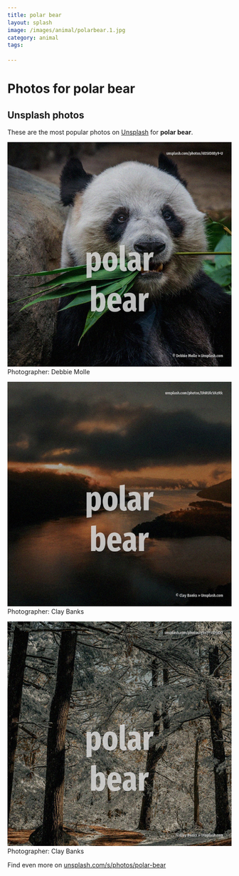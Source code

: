 ```yaml
---
title: polar bear
layout: splash
image: /images/animal/polarbear.1.jpg
category: animal
tags:

---
```

# Photos for polar bear
 
## Unsplash photos
These are the most popular photos on [Unsplash](https://unsplash.com) for **polar bear**.
 
![polar bear](/images/animal/polarbear.1.jpg)
Photographer:  Debbie Molle
 
![polar bear](/images/animal/polarbear.2.jpg)
Photographer:  Clay Banks
 
![polar bear](/images/animal/polarbear.3.jpg)
Photographer:  Clay Banks
 
Find even more on [unsplash.com/s/photos/polar-bear](https://unsplash.com/s/photos/polar-bear)
 
